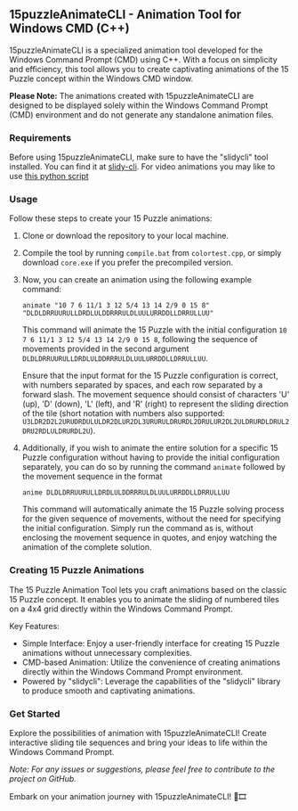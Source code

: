 ## 15puzzleAnimateCLI - Animation Tool for Windows CMD (C++)

15puzzleAnimateCLI is a specialized animation tool developed for the Windows Command Prompt (CMD) using C++. With a focus on simplicity and efficiency, this tool allows you to create captivating animations of the 15 Puzzle concept within the Windows CMD window.

**Please Note:** The animations created with 15puzzleAnimateCLI are designed to be displayed solely within the Windows Command Prompt (CMD) environment and do not generate any standalone animation files.

### Requirements

Before using 15puzzleAnimateCLI, make sure to have the "slidycli" tool installed. You can find it at [slidy-cli](https://github.com/benwh1/slidy-cli/releases).
For video animations you may like to use [this python script](https://github.com/dphdmn/slidingPuzzleAnimation)

### Usage

Follow these steps to create your 15 Puzzle animations:

1. Clone or download the repository to your local machine.

2. Compile the tool by running `compile.bat` from `colortest.cpp`, or simply download `core.exe` if you prefer the precompiled version.

3. Now, you can create an animation using the following example command:

   ```
   animate "10 7 6 11/1 3 12 5/4 13 14 2/9 0 15 8" "DLDLDRRUURULLDRDLULDDRRRULDLUULURRDDLLDRRULLUU"
   ```

   This command will animate the 15 Puzzle with the initial configuration `10 7 6 11/1 3 12 5/4 13 14 2/9 0 15 8`, following the sequence of movements provided in the second argument `DLDLDRRUURULLDRDLULDDRRRULDLUULURRDDLLDRRULLUU`.

   Ensure that the input format for the 15 Puzzle configuration is correct, with numbers separated by spaces, and each row separated by a forward slash. The movement sequence should consist of characters 'U' (up), 'D' (down), 'L' (left), and 'R' (right) to represent the sliding direction of the tile (short notation with numbers also supported: `U3LDR2D2L2URUDRDULULDR2DLUR2DL3URURULDRURDL2DRULUR2DL2ULDRURDLDRUL2DRU2RDLULDRURDL2U`).
4. Additionally, if you wish to animate the entire solution for a specific 15 Puzzle configuration without having to provide the initial configuration separately, you can do so by running the command `animate` followed by the movement sequence in the format
   ```
   anime DLDLDRRUURULLDRDLULDDRRRULDLUULURRDDLLDRRULLUU
   ```
   This command will automatically animate the 15 Puzzle solving process for the given sequence of movements, without the need for specifying the initial configuration. Simply run the command as is, without enclosing the movement sequence in quotes, and enjoy watching the animation of the complete solution.


### Creating 15 Puzzle Animations

The 15 Puzzle Animation Tool lets you craft animations based on the classic 15 Puzzle concept. It enables you to animate the sliding of numbered tiles on a 4x4 grid directly within the Windows Command Prompt.

Key Features:
- Simple Interface: Enjoy a user-friendly interface for creating 15 Puzzle animations without unnecessary complexities.
- CMD-based Animation: Utilize the convenience of creating animations directly within the Windows Command Prompt environment.
- Powered by "slidycli": Leverage the capabilities of the "slidycli" library to produce smooth and captivating animations.

### Get Started

Explore the possibilities of animation with 15puzzleAnimateCLI! Create interactive sliding tile sequences and bring your ideas to life within the Windows Command Prompt.

*Note: For any issues or suggestions, please feel free to contribute to the project on GitHub.*

Embark on your animation journey with 15puzzleAnimateCLI! 🚀🎞️
